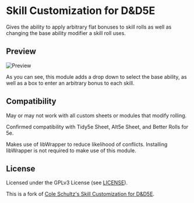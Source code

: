 # Skill Customization for D&D5E

Gives the ability to apply arbitrary flat bonuses to skill rolls as well as changing the base ability modifier a skill roll uses.

## Preview

![Preview](preview.jpg)

As you can see, this module adds a drop down to select the base ability, as well as a box to enter an arbitrary bonus to each skill.

## Compatibility

May or may not work with all custom sheets or modules that modify rolling.

Confirmed compatibility with Tidy5e Sheet, Alt5e Sheet, and Better Rolls for 5e.

Makes use of libWrapper to reduce likelihood of conflicts. Installing libWrapper is not required to make use of this module.

## License

Licensed under the GPLv3 License (see [LICENSE](LICENSE)).

This is a fork of [Cole Schultz's Skill Customization for D&D5E](https://github.com/schultzcole/FVTT-Skill-Customization-5e).
